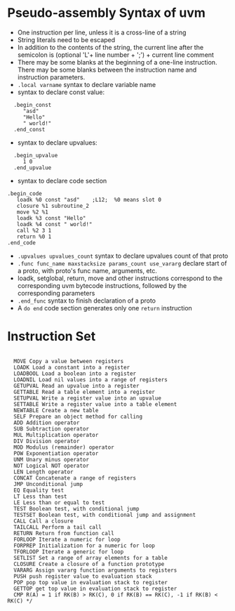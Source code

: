 Pseudo-assembly Syntax of uvm
================================

* One instruction per line, unless it is a cross-line of a string
* String literals need to be escaped
* In addition to the contents of the string, the current line after the semicolon is (optional 'L'+ line number + ';') + current line comment
* There may be some blanks at the beginning of a one-line instruction. There may be some blanks between the instruction name and instruction parameters.
* `.local varname`  syntax to declare variable name
* syntax to declare const value:

```
  .begin_const
     "asd"
     "Hello"
     " world!"
  .end_const
```

* syntax to declare upvalues:

```
  .begin_upvalue
     1 0
  .end_upvalue
```

* syntax to declare code section

```
.begin_code
   loadk %0 const "asd"    ;L12;  %0 means slot 0
   closure %1 subroutine_2
   move %2 %1
   loadk %3 const "Hello"
   loadk %4 const " world!"
   call %2 3 1
   return %0 1
.end_code
```

* `.upvalues upvalues_count` syntax to declare upvalues count of that proto
* `.func func_name maxstacksize params_count use_vararg` declare start of a proto, with proto's func name, arguments, etc.
* loadk, setglobal, return, move and other instructions correspond to the corresponding uvm bytecode instructions, followed by the corresponding parameters
* `.end_func` syntax to finish declaration of a proto
* A `do end` code section generates only one `return` instruction


# Instruction Set

```

  MOVE Copy a value between registers
  LOADK Load a constant into a register
  LOADBOOL Load a boolean into a register
  LOADNIL Load nil values into a range of registers
  GETUPVAL Read an upvalue into a register
  GETTABLE Read a table element into a register
  SETUPVAL Write a register value into an upvalue
  SETTABLE Write a register value into a table element
  NEWTABLE Create a new table
  SELF Prepare an object method for calling
  ADD Addition operator
  SUB Subtraction operator
  MUL Multiplication operator
  DIV Division operator
  MOD Modulus (remainder) operator
  POW Exponentiation operator
  UNM Unary minus operator
  NOT Logical NOT operator
  LEN Length operator
  CONCAT Concatenate a range of registers
  JMP Unconditional jump
  EQ Equality test
  LT Less than test
  LE Less than or equal to test
  TEST Boolean test, with conditional jump
  TESTSET Boolean test, with conditional jump and assignment
  CALL Call a closure
  TAILCALL Perform a tail call
  RETURN Return from function call
  FORLOOP Iterate a numeric for loop
  FORPREP Initialization for a numeric for loop
  TFORLOOP Iterate a generic for loop
  SETLIST Set a range of array elements for a table
  CLOSURE Create a closure of a function prototype
  VARARG Assign vararg function arguments to registers
  PUSH push register value to evaluation stack
  POP pop top value in evaluation stack to register
  GETTOP get top value in evaluation stack to register
  CMP R(A) = 1 if RK(B) > RK(C), 0 if RK(B) == RK(C), -1 if RK(B) < RK(C) */

```
